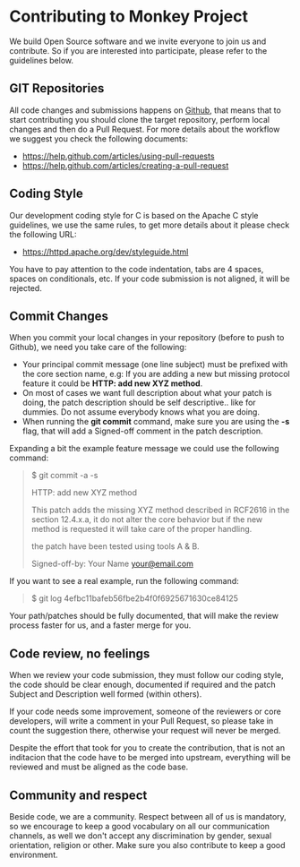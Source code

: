 # Contributing to Monkey Project

We build Open Source software and we invite everyone to join us and contribute. So if you are interested into participate, please refer to the guidelines below.

## GIT Repositories

All code changes and submissions happens on [Github](http://github.com), that means that to start contributing you should clone the target repository, perform local changes and then do a Pull Request. For more details about the workflow we suggest you check the following documents:

 - https://help.github.com/articles/using-pull-requests
 - https://help.github.com/articles/creating-a-pull-request

## Coding Style

Our development coding style for C is based on the Apache C style guidelines, we use the same rules, to get more details about it please check the following URL:

 - https://httpd.apache.org/dev/styleguide.html

You have to pay attention to the code indentation, tabs are 4 spaces, spaces on conditionals, etc. If your code submission is not aligned, it will be rejected.

## Commit Changes

When you commit your local changes in your repository (before to push to Github), we need you take care of the following:

 - Your principal commit message (one line subject) must be prefixed with the core section name, e.g: If you are adding a new but missing protocol feature it could be __HTTP: add new XYZ method__.
 - On most of cases we want full description about what your patch is doing, the patch description should be self descriptive.. like for dummies. Do not assume everybody knows what you are doing.
 - When running the __git commit__ command, make sure you are using the __-s__ flag, that will add a Signed-off comment in the patch description.

Expanding a bit the example feature message we could use the following command:

> $ git commit -a -s
>
> HTTP: add new XYZ method
>
> This patch adds the missing XYZ method described in RCF2616 in the
> section 12.4.x.a, it do not alter the core behavior but if the new
> method is requested it will take care of the proper handling.
>
> the patch have been tested using tools A & B.
>
> Signed-off-by: Your Name <your@email.com>

If you want to see a real example, run the following command:

> $ git log 4efbc11bafeb56fbe2b4f0f6925671630ce84125

Your path/patches should be fully documented, that will make the review process faster for us, and a faster merge for you.

## Code review, no feelings

When we review your code submission, they must follow our coding style, the code should be clear enough, documented if required and the patch Subject and Description well formed (within others).

If your code needs some improvement, someone of the reviewers or core developers, will write a comment in your Pull Request, so please take in count the suggestion there, otherwise your request will never be merged.

Despite the effort that took for you to create the contribution, that is not an inditacion that the code have to be merged into upstream, everything will be reviewed and must be aligned as the code base.

## Community and respect

Beside code, we are a community. Respect between all of us is mandatory, so we encourage to keep a good vocabulary on all our communication channels, as well we don't accept any discrimination by gender, sexual orientation, religion or other. Make sure you also contribute to keep a good environment.

